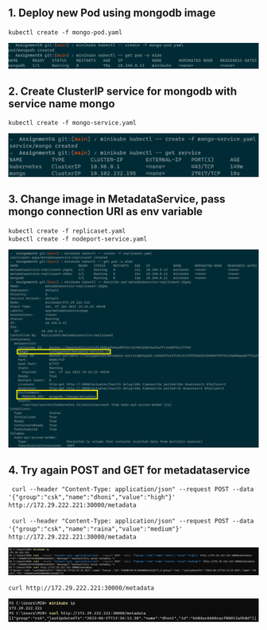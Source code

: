 ## 1. Deploy new Pod using mongodb image

```
kubectl create -f mongo-pod.yaml
```

![](./Assignment4-task1.png)

## 2. Create ClusterIP service for mongodb with service name mongo

```
kubectl create -f mongo-service.yaml
```

![](./Assignment4-task2.png)

## 3. Change image in MetadataService, pass mongo connection URI as env variable

```
kubectl create -f replicaset.yaml
kubectl create -f nodeport-service.yaml
```

![](./Assignment4-task3.png)

## 4. Try again POST and GET for metadataservice

```
 curl --header "Content-Type: application/json" --request POST --data '{"group":"csk","name":"dhoni","value":"high"}' http://172.29.222.221:30000/metadata

 curl --header "Content-Type: application/json" --request POST --data '{"group":"csk","name":"raina","value":"medium"}' http://172.29.222.221:30000/metadata
```

![](./Assignment4-task4.png)

```
curl http://172.29.222.221:30000/metadata
```

![](./Assignment3-task3.png)
